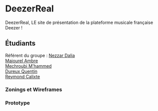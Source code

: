 # DeezerReal

DeezerReal, LE site de présentation de la plateforme musicale française Deezer !

## Étudiants
Référent du groupe : [Nezzar Dalia ](mailto:dalia.nezzar@edu.univ-fcomte.fr?subject=SAE_1_05_06)<br>
[Majourel Ambre ](mailto:ambre.majourel@edu.univ-fcomte.fr?subject=SAE_1_05_06)<br>
[Mechroubi M'hammed ](mailto:m_hammed.mechroubi@edu.univ-fcomte.fr?subject=SAE_1_05_06)<br>
[Dureux Quentin ](mailto:quentin.dureux@edu.univ-fcomte.fr?subject=SAE_1_05_06)<br>
[Reymond Calixte ](mailto:calixte.reymond@edu.univ-fcomte.fr?subject=SAE_1_05_06)

### Zonings et Wireframes

### Prototype
